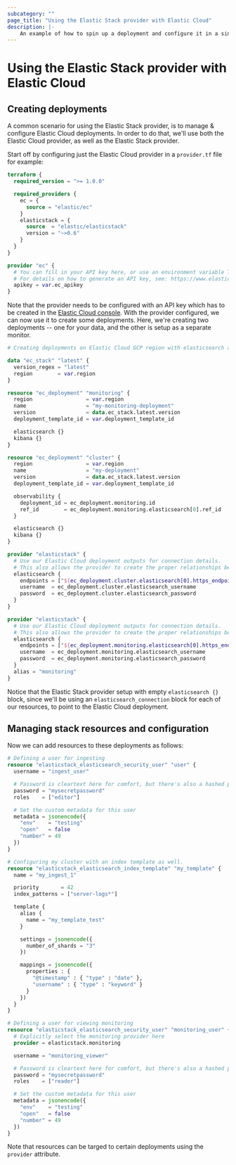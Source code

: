 ```yaml
---
subcategory: ""
page_title: "Using the Elastic Stack provider with Elastic Cloud"
description: |-
    An example of how to spin up a deployment and configure it in a single plan.
---
```


# Using the Elastic Stack provider with Elastic Cloud



## Creating deployments

A common scenario for using the Elastic Stack provider, is to manage & configure Elastic Cloud deployments.
In order to do that, we'll use both the Elastic Cloud provider, as well as the Elastic Stack provider.

Start off by configuring just the Elastic Cloud provider in a `provider.tf` file for example:

```terraform
terraform {
  required_version = ">= 1.0.0"

  required_providers {
    ec = {
      source = "elastic/ec"
    }
    elasticstack = {
      source  = "elastic/elasticstack"
      version = "~>0.6"
    }
  }
}

provider "ec" {
  # You can fill in your API key here, or use an environment variable TF_VAR_ec_apikey instead
  # For details on how to generate an API key, see: https://www.elastic.co/guide/en/cloud/current/ec-api-authentication.html.
  apikey = var.ec_apikey
}
```

Note that the provider needs to be configured with an API key which has to be created in the [Elastic Cloud console](https://www.elastic.co/guide/en/cloud/current/ec-api-authentication.html). With the provider configured, we can now use it to create some deployments. Here, we're creating two deployments -- one for your data, and the other is setup as a separate monitor. 

```terraform
# Creating deployments on Elastic Cloud GCP region with elasticsearch and kibana components. One deployment is a dedicated monitor for the other. 

data "ec_stack" "latest" {
  version_regex = "latest"
  region        = var.region
}

resource "ec_deployment" "monitoring" {
  region                 = var.region
  name                   = "my-monitoring-deployment"
  version                = data.ec_stack.latest.version
  deployment_template_id = var.deployment_template_id

  elasticsearch {}
  kibana {}
}

resource "ec_deployment" "cluster" {
  region                 = var.region
  name                   = "my-deployment"
  version                = data.ec_stack.latest.version
  deployment_template_id = var.deployment_template_id

  observability {
    deployment_id = ec_deployment.monitoring.id
    ref_id        = ec_deployment.monitoring.elasticsearch[0].ref_id
  }

  elasticsearch {}
  kibana {}
}

provider "elasticstack" {
  # Use our Elastic Cloud deployment outputs for connection details.
  # This also allows the provider to create the proper relationships between the two resources.
  elasticsearch {
    endpoints = ["${ec_deployment.cluster.elasticsearch[0].https_endpoint}"]
    username  = ec_deployment.cluster.elasticsearch_username
    password  = ec_deployment.cluster.elasticsearch_password
  }
}

provider "elasticstack" {
  # Use our Elastic Cloud deployment outputs for connection details.
  # This also allows the provider to create the proper relationships between the two resources.
  elasticsearch {
    endpoints = ["${ec_deployment.monitoring.elasticsearch[0].https_endpoint}"]
    username  = ec_deployment.monitoring.elasticsearch_username
    password  = ec_deployment.monitoring.elasticsearch_password
  }
  alias = "monitoring"
}
```

Notice that the Elastic Stack  provider setup with empty `elasticsearch {}` block, since we'll be using an `elasticsearch_connection` block
for each of our resources, to point to the Elastic Cloud deployment.



## Managing stack resources and configuration

Now we can add resources to these deployments as follows:

```terraform
# Defining a user for ingesting
resource "elasticstack_elasticsearch_security_user" "user" {
  username = "ingest_user"

  # Password is cleartext here for comfort, but there's also a hashed password option
  password = "mysecretpassword"
  roles    = ["editor"]

  # Set the custom metadata for this user
  metadata = jsonencode({
    "env"    = "testing"
    "open"   = false
    "number" = 49
  })
}

# Configuring my cluster with an index template as well.
resource "elasticstack_elasticsearch_index_template" "my_template" {
  name = "my_ingest_1"

  priority       = 42
  index_patterns = ["server-logs*"]

  template {
    alias {
      name = "my_template_test"
    }

    settings = jsonencode({
      number_of_shards = "3"
    })

    mappings = jsonencode({
      properties : {
        "@timestamp" : { "type" : "date" },
        "username" : { "type" : "keyword" }
      }
    })
  }
}

# Defining a user for viewing monitoring
resource "elasticstack_elasticsearch_security_user" "monitoring_user" {
  # Explicitly select the monitoring provider here
  provider = elasticstack.monitoring

  username = "monitoring_viewer"

  # Password is cleartext here for comfort, but there's also a hashed password option
  password = "mysecretpassword"
  roles    = ["reader"]

  # Set the custom metadata for this user
  metadata = jsonencode({
    "env"    = "testing"
    "open"   = false
    "number" = 49
  })
}
```

Note that resources can be targed to certain deployments using the `provider` attribute. 
